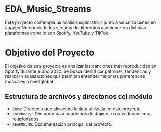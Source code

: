 # EDA_Music_Streams
Este proyecto contempla un análisis exploratorio junto a visualizaciones en Jupyter Notebook de los streams de diferentes canciones en distintas plataformas como lo son Spotify, YouTube y TikTok

# Objetivo del Proyecto
El objetivo de este proyecto es analizar las canciones más reproducidas en Spotify durante el año 2022. Se busca identificar patrones, tendencias y realizar visualizaciones que permitan entender mejor las preferencias musicales a nivel global

## Estructura de archivos y directorios del módulo

- `data`: Directorio que almacena la data utilizada en este proyecto.
- `notebook/`: Directorio para cuadernos de Jupyter u otros documentos relacionados.
- `README.MD`: Documentación principal del proyecto.
